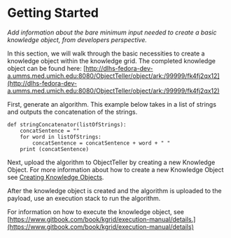 # Getting Started

_Add information about the bare minimum input needed to create a basic knowledge object, from developers perspective._

In this section, we will walk through the basic necessities to create a knowledge object within the knowledge grid. The completed knowledge object can be found here: [http://dlhs-fedora-dev-a.umms.med.umich.edu:8080/ObjectTeller/object/ark:/99999/fk4fj2qx12](http://dlhs-fedora-dev-a.umms.med.umich.edu:8080/ObjectTeller/object/ark:/99999/fk4fj2qx12)

First, generate an algorithm. This example below takes in a list of strings and outputs the concatenation of the strings.

```
def stringConcatenator(listOfStrings):
    concatSentence = ""
    for word in listOfStrings:
        concatSentence = concatSentence + word + " "
    print (concatSentence)
```

Next, upload the algorithm to ObjectTeller by creating a new Knowledge Object. For more information about how to create a new Knowledge Object see [Creating Knowledge Objects](https://kgrid.gitbooks.io/authoring-ii/content/creating_knowledge_objects.html).

After the knowledge object is created and the algorithm is uploaded to the payload, use an execution stack to run the algorithm.

For information on how to execute the knowledge object, see [https://www.gitbook.com/book/kgrid/execution-manual/details.](https://www.gitbook.com/book/kgrid/execution-manual/details)

